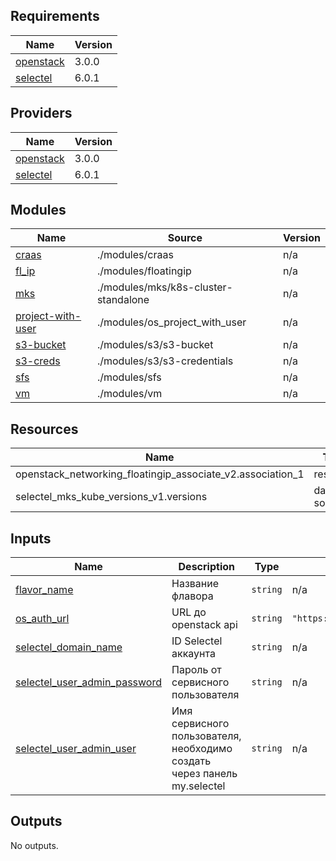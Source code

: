 <!-- BEGIN_TF_DOCS -->
## Requirements

| Name | Version |
|------|---------|
| <a name="requirement_openstack"></a> [openstack](#requirement\_openstack) | 3.0.0 |
| <a name="requirement_selectel"></a> [selectel](#requirement\_selectel) | 6.0.1 |

## Providers

| Name | Version |
|------|---------|
| <a name="provider_openstack"></a> [openstack](#provider\_openstack) | 3.0.0 |
| <a name="provider_selectel"></a> [selectel](#provider\_selectel) | 6.0.1 |

## Modules

| Name | Source | Version |
|------|--------|---------|
| <a name="module_craas"></a> [craas](#module\_craas) | ./modules/craas | n/a |
| <a name="module_fl_ip"></a> [fl\_ip](#module\_fl\_ip) | ./modules/floatingip | n/a |
| <a name="module_mks"></a> [mks](#module\_mks) | ./modules/mks/k8s-cluster-standalone | n/a |
| <a name="module_project-with-user"></a> [project-with-user](#module\_project-with-user) | ./modules/os_project_with_user | n/a |
| <a name="module_s3-bucket"></a> [s3-bucket](#module\_s3-bucket) | ./modules/s3/s3-bucket | n/a |
| <a name="module_s3-creds"></a> [s3-creds](#module\_s3-creds) | ./modules/s3/s3-credentials | n/a |
| <a name="module_sfs"></a> [sfs](#module\_sfs) | ./modules/sfs | n/a |
| <a name="module_vm"></a> [vm](#module\_vm) | ./modules/vm | n/a |

## Resources

| Name | Type |
|------|------|
| openstack_networking_floatingip_associate_v2.association_1 | resource |
| selectel_mks_kube_versions_v1.versions | data source |

## Inputs

| Name | Description | Type | Default | Required |
|------|-------------|------|---------|:--------:|
| <a name="input_flavor_name"></a> [flavor\_name](#input\_flavor\_name) | Название флавора | `string` | n/a | yes |
| <a name="input_os_auth_url"></a> [os\_auth\_url](#input\_os\_auth\_url) | URL до openstack api | `string` | `"https://cloud.api.selcloud.ru/identity/v3"` | no |
| <a name="input_selectel_domain_name"></a> [selectel\_domain\_name](#input\_selectel\_domain\_name) | ID Selectel аккаунта | `string` | n/a | yes |
| <a name="input_selectel_user_admin_password"></a> [selectel\_user\_admin\_password](#input\_selectel\_user\_admin\_password) | Пароль от сервисного пользователя | `string` | n/a | yes |
| <a name="input_selectel_user_admin_user"></a> [selectel\_user\_admin\_user](#input\_selectel\_user\_admin\_user) | Имя сервисного пользователя, необходимо создать через панель my.selectel | `string` | n/a | yes |

## Outputs

No outputs.
<!-- END_TF_DOCS -->